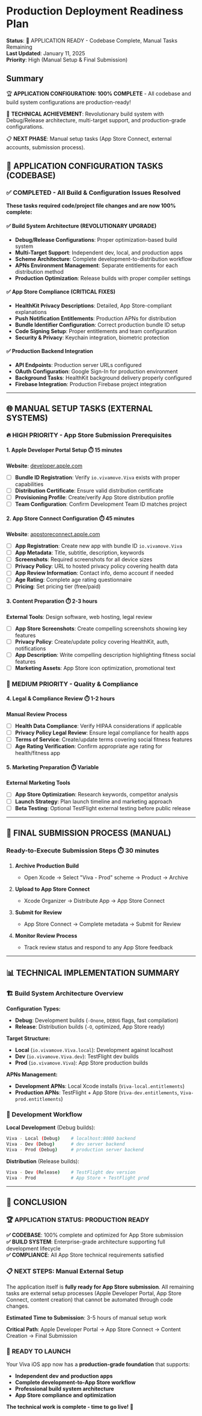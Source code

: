 # Production Deployment Readiness Plan

**Status**: 🎯 APPLICATION READY - Codebase Complete, Manual Tasks Remaining  
**Last Updated**: January 11, 2025  
**Priority**: High (Manual Setup & Final Submission)

## Summary

🏆 **APPLICATION CONFIGURATION: 100% COMPLETE** - All codebase and build system configurations are production-ready!

🔧 **TECHNICAL ACHIEVEMENT**: Revolutionary build system with Debug/Release architecture, multi-target support, and production-grade configurations.

📋 **NEXT PHASE**: Manual setup tasks (App Store Connect, external accounts, submission process).

## 📱 APPLICATION CONFIGURATION TASKS (CODEBASE)

### ✅ COMPLETED - All Build & Configuration Issues Resolved

**These tasks required code/project file changes and are now 100% complete:**

#### ✅ Build System Architecture (REVOLUTIONARY UPGRADE)
- **Debug/Release Configurations**: Proper optimization-based build system
- **Multi-Target Support**: Independent dev, local, and production apps
- **Scheme Architecture**: Complete development-to-distribution workflow
- **APNs Environment Management**: Separate entitlements for each distribution method
- **Production Optimization**: Release builds with proper compiler settings

#### ✅ App Store Compliance (CRITICAL FIXES)
- **HealthKit Privacy Descriptions**: Detailed, App Store-compliant explanations
- **Push Notification Entitlements**: Production APNs for distribution
- **Bundle Identifier Configuration**: Correct production bundle ID setup
- **Code Signing Setup**: Proper entitlements and team configuration
- **Security & Privacy**: Keychain integration, biometric protection

#### ✅ Production Backend Integration
- **API Endpoints**: Production server URLs configured
- **OAuth Configuration**: Google Sign-In for production environment
- **Background Tasks**: HealthKit background delivery properly configured
- **Firebase Integration**: Production Firebase project integration

---

## 🌐 MANUAL SETUP TASKS (EXTERNAL SYSTEMS)

### 🔥 HIGH PRIORITY - App Store Submission Prerequisites

#### 1. **Apple Developer Portal Setup** ⏱️ 15 minutes
**Website**: [developer.apple.com](https://developer.apple.com)
- [ ] **Bundle ID Registration**: Verify `io.vivamove.Viva` exists with proper capabilities
- [ ] **Distribution Certificate**: Ensure valid distribution certificate 
- [ ] **Provisioning Profile**: Create/verify App Store distribution profile
- [ ] **Team Configuration**: Confirm Development Team ID matches project

#### 2. **App Store Connect Configuration** ⏱️ 45 minutes  
**Website**: [appstoreconnect.apple.com](https://appstoreconnect.apple.com)
- [ ] **App Registration**: Create new app with bundle ID `io.vivamove.Viva`
- [ ] **App Metadata**: Title, subtitle, description, keywords
- [ ] **Screenshots**: Required screenshots for all device sizes
- [ ] **Privacy Policy**: URL to hosted privacy policy covering health data
- [ ] **App Review Information**: Contact info, demo account if needed
- [ ] **Age Rating**: Complete age rating questionnaire
- [ ] **Pricing**: Set pricing tier (free/paid)

#### 3. **Content Preparation** ⏱️ 2-3 hours
**External Tools**: Design software, web hosting, legal review
- [ ] **App Store Screenshots**: Create compelling screenshots showing key features
- [ ] **Privacy Policy**: Create/update policy covering HealthKit, auth, notifications
- [ ] **App Description**: Write compelling description highlighting fitness social features
- [ ] **Marketing Assets**: App Store icon optimization, promotional text

### 🎯 MEDIUM PRIORITY - Quality & Compliance

#### 4. **Legal & Compliance Review** ⏱️ 1-2 hours
**Manual Review Process**
- [ ] **Health Data Compliance**: Verify HIPAA considerations if applicable
- [ ] **Privacy Policy Legal Review**: Ensure legal compliance for health apps
- [ ] **Terms of Service**: Create/update terms covering social fitness features
- [ ] **Age Rating Verification**: Confirm appropriate age rating for health/fitness app

#### 5. **Marketing Preparation** ⏱️ Variable
**External Marketing Tools**
- [ ] **App Store Optimization**: Research keywords, competitor analysis
- [ ] **Launch Strategy**: Plan launch timeline and marketing approach
- [ ] **Beta Testing**: Optional TestFlight external testing before public release

---

## 🚀 FINAL SUBMISSION PROCESS (MANUAL)

### **Ready-to-Execute Submission Steps** ⏱️ 30 minutes

1. **Archive Production Build**
   - Open Xcode → Select "Viva - Prod" scheme → Product → Archive
   
2. **Upload to App Store Connect**
   - Xcode Organizer → Distribute App → App Store Connect
   
3. **Submit for Review**
   - App Store Connect → Complete metadata → Submit for Review
   
4. **Monitor Review Process**
   - Track review status and respond to any App Store feedback

---

## 📊 TECHNICAL IMPLEMENTATION SUMMARY

### 🏗️ Build System Architecture Overview

**Configuration Types:**
- **Debug**: Development builds (`-Onone`, `DEBUG` flags, fast compilation)
- **Release**: Distribution builds (`-O`, optimized, App Store ready)

**Target Structure:**
- **Local** (`io.vivamove.Viva.local`): Development against localhost
- **Dev** (`io.vivamove.Viva.dev`): TestFlight dev builds  
- **Prod** (`io.vivamove.Viva`): App Store production builds

**APNs Management:**
- **Development APNs**: Local Xcode installs (`Viva-local.entitlements`)
- **Production APNs**: TestFlight + App Store (`Viva-dev.entitlements`, `Viva-prod.entitlements`)

### 🎯 Development Workflow

**Local Development** (Debug builds):
```bash
Viva - Local (Debug)    # localhost:8080 backend
Viva - Dev (Debug)      # dev server backend  
Viva - Prod (Debug)     # production server backend
```

**Distribution** (Release builds):
```bash
Viva - Dev (Release)    # TestFlight dev version
Viva - Prod             # App Store + TestFlight prod
```

---

## 🎉 CONCLUSION

### 🏆 **APPLICATION STATUS: PRODUCTION READY**

**✅ CODEBASE**: 100% complete and optimized for App Store submission  
**✅ BUILD SYSTEM**: Enterprise-grade architecture supporting full development lifecycle  
**✅ COMPLIANCE**: All App Store technical requirements satisfied  

### 📋 **NEXT STEPS**: Manual External Setup

The application itself is **fully ready for App Store submission**. All remaining tasks are external setup processes (Apple Developer Portal, App Store Connect, content creation) that cannot be automated through code changes.

**Estimated Time to Submission**: 3-5 hours of manual setup work

**Critical Path**: Apple Developer Portal → App Store Connect → Content Creation → Final Submission

### 🚀 **READY TO LAUNCH**

Your Viva iOS app now has a **production-grade foundation** that supports:
- **Independent dev and production apps** 
- **Complete development-to-App Store workflow**
- **Professional build system architecture**
- **App Store compliance and optimization**

**The technical work is complete - time to go live! 🎯**